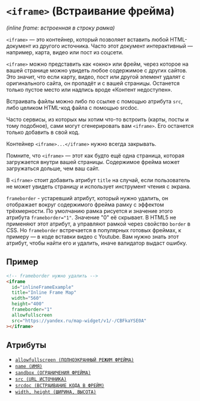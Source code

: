 # `<iframe>` (Встраивание фрейма)

_(inline frame: встроенная в строку рамка)_

`<iframe>` — это контейнер, который позволяет вставить любой HTML-документ из другого источника. Часто этот документ интерактивный — например, карта, видео или пост из соцсети.

`<iframe>` можно представить как «окно» или фрейм, через которое на вашей странице можно увидеть любое содержимое с других сайтов. Это значит, что если карту, видео, пост или другой элемент удалят с оригинального сайта, он пропадёт и с вашей страницы. Останется только пустое место или надпись вроде «Контент недоступен».

Встраивать файлы можно либо по ссылке с помощью атрибута `src`, либо целиком HTML-код файла с помощью srcdoc.

Часто сервисы, из которых мы хотим что-то встроить (карты, посты и тому подобное), сами могут сгенерировать вам `<iframe>`. Его останется только добавить в свой код.

Контейнер `<iframe>...</iframe>` нужно всегда закрывать.

Помните, что `<iframe>` — этот как будто ещё одна страница, которая загружается внутри вашей страницы. Содержимое фрейма может загружаться дольше, чем ваш сайт.

В `<iframe>` стоит добавить атрибут `title` на случай, если пользователь не может увидеть страницу и использует инструмент чтения с экрана.

`frameborder` - устаревший атрибут, который нужно удалить, он отображает вокруг содержимого фрейма рамку с эффектом трёхмерности. По умолчанию рамка рисуется и значение этого атрибута `frameborder="1"`. Значение "0" её скрывает. В HTML5 не применяют этот атрибут, а управляют рамкой через свойство `border` в CSS. Но `frameborder` встречается в популярных готовых фреймах, к примеру — в коде вставки видео с Youtube. Вам нужно знать этот атрибут, чтобы найти его и удалить, иначе валидатор выдаст ошибку.

## Пример

```html
<!-- frameborder нужно удалить -->
<iframe
  id="inlineFrameExample"
  title="Inline Frame Map"
  width="560"
  height="400"
  frameborder="1"
  allowfullscreen
  src="https://yandex.ru/map-widget/v1/-/CBFkaYSE0A"
></iframe>
```

## Атрибуты

- [`allowfullscreen (ПОЛНОЭКРАННЫЙ РЕЖИМ ФРЕЙМА)`](<../ATTRIBUTES/allowfullscreen (ПОЛНОЭКРАННЫЙ РЕЖИМ ФРЕЙМА).md>)
- [`name (ИМЯ)`](<../ATTRIBUTES/name (ИМЯ).md>)
- [`sandbox (ОГРАНИЧЕНИЯ ФРЕЙМА)`](<../ATTRIBUTES/sandbox (ОГРАНИЧЕНИЯ ФРЕЙМА).md>)
- [`src (URL ИСТОЧНИКА)`](<../ATTRIBUTES/src (URL ИСТОЧНИКА).md>)
- [`srcdoc (ВСТРАИВАНИЕ КОДА В ФРЕЙМ)`](<../ATTRIBUTES/srcdoc (ВСТРАИВАНИЕ КОДА В ФРЕЙМ).md>)
- [`width, height (ШИРИНА, ВЫСОТА)`](<../ATTRIBUTES/width, height (ШИРИНА, ВЫСОТА).md>)
